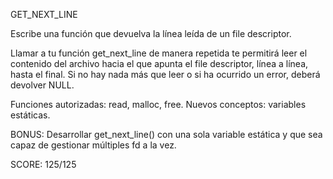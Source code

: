 
GET_NEXT_LINE

Escribe una función que devuelva la línea leída de un file descriptor.

Llamar a tu función get_next_line de manera repetida te permitirá leer el contenido del archivo hacia el que apunta el file descriptor, línea a línea, hasta el final. Si no hay nada más que leer o si ha ocurrido un error, deberá devolver NULL.

Funciones autorizadas: read, malloc, free.
Nuevos conceptos: variables estáticas.

BONUS: 
	Desarrollar get_next_line() con una sola variable estática y que sea capaz de gestionar múltiples fd a la vez.

SCORE: 125/125

